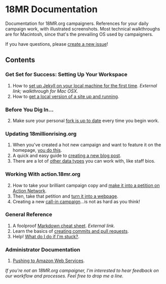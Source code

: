 18MR Documentation
=============

Documentation for 18MR.org campaigners. References for your daily campaign work, with illustrated screenshots. Most technical walkthroughs are for Macintosh, since that's the prevailing OS used by campaigners.

If you have questions, please [create a new issue](https://github.com/18mr/documentation/issues)!

## Contents

### Get Set for Success: Setting Up Your Workspace

1. How to [set up Jekyll on your local machine for the first time](http://internet-inspired.com/wrote/install-jekyll-in-osx-mavericks/). _External link; walkthrough for Mac OSX._
2. How to [get a local version of a site up and running](https://github.com/18mr/documentation/blob/master/local-site.md).

### Before You Dig In...

2. Make sure your personal [fork is up to date](https://github.com/18mr/documentation/blob/master/sync-your-fork.md) every time you begin work.

### Updating 18millionrising.org

1. When you've created a hot new campaign and want to feature it on the homepage, [you do this](https://github.com/18mr/documentation/blob/master/featured-campaign.md).
2. A quick and easy guide to [creating a new blog post](https://github.com/18mr/documentation/blob/master/blog-post.md).
3. There are a lot of [other data types](https://github.com/18mr/documentation/blob/master/other-data-types.md) you can work with, like staff bios.

### Working With action.18mr.org

2. How to take your brilliant campaign copy and [make it into a petition on Action Network](https://github.com/18mr/documentation/blob/master/action-network.md).
3. Then, take that petition and [turn it into a webpage](https://github.com/18mr/documentation/blob/master/embed-an.md).
4. Creating a new [call-in campaign](https://github.com/18mr/documentation/blob/master/call-tool.md)...is not as hard as you think!

### General Reference

1. A foolproof [Markdown cheat sheet](http://daringfireball.net/projects/markdown/basics). _External link._
2. Learn the basics of [creating commits and pull requests](https://github.com/18mr/documentation/blob/master/commit-pullrequest.md).
2. Help! [What do I do if I'm stuck?](https://github.com/18mr/documentation/blob/master/stuck.md).

### Administrator Documentation

1. [Pushing to Amazon Web Services](https://github.com/18mr/documentation/blob/master/administrator.md).

_If you're not an 18MR.org campaigner, I'm interested to hear feedback on our workflow and processes. Feel free to drop me a line._
